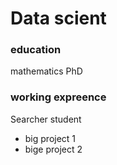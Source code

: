 # Data scient
### education
mathematics PhD
### working expreence
Searcher student
- big project 1
- bige project 2
